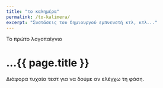 ```yaml
---
title: "το καλημέρα"
permalink: /to-kalimera/
excerpt: "Συστάσεις του δημιουργού εμπνευστή κτλ, κτλ..."
---
```

Το πρώτο λογοπαίγνιο


# ...{{ page.title }}

Διάφορα τυχαία τεστ για να δούμε αν ελέγχω τη φάση.
